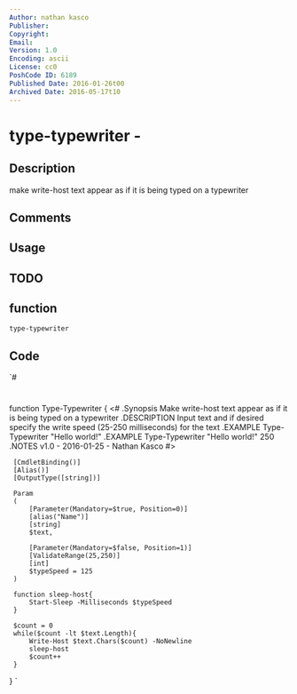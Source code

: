 ```yaml
---
Author: nathan kasco
Publisher: 
Copyright: 
Email: 
Version: 1.0
Encoding: ascii
License: cc0
PoshCode ID: 6189
Published Date: 2016-01-26t00
Archived Date: 2016-05-17t10
---
```


# type-typewriter - 

## Description

make write-host text appear as if it is being typed on a typewriter

## Comments



## Usage



## TODO



## function

`type-typewriter`

## Code

`#
 #
 function Type-Typewriter
 {
 <#
 .Synopsis
    Make write-host text appear as if it is being typed on a typewriter
 .DESCRIPTION
    Input text and if desired specify the write speed (25-250 milliseconds) for the text
 .EXAMPLE
    Type-Typewriter "Hello world!"
 .EXAMPLE
    Type-Typewriter "Hello world!" 250
 .NOTES
    v1.0 - 2016-01-25 - Nathan Kasco
 #>
 
     [CmdletBinding()]
     [Alias()]
     [OutputType([string])]
 
     Param
     (
         [Parameter(Mandatory=$true, Position=0)]
         [alias("Name")]
         [string]
         $text,
         
         [Parameter(Mandatory=$false, Position=1)]
         [ValidateRange(25,250)]
         [int]
         $typeSpeed = 125
     )
 
     function sleep-host{
         Start-Sleep -Milliseconds $typeSpeed
     }
 
     $count = 0
     while($count -lt $text.Length){
         Write-Host $text.Chars($count) -NoNewline
         sleep-host
         $count++
     }
 }
`

